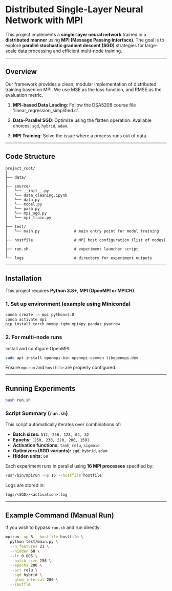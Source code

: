 # Distributed Single-Layer Neural Network with MPI

This project implements a **single-layer neural network** trained in a **distributed manner** using **MPI (Message Passing Interface)**.
The goal is to explore **parallel stochastic gradient descent (SGD)** strategies for large-scale data processing and efficient multi-node training.


---

## Overview

Our framework provides a clean, modular implementation of distributed training based on MPI. We use MSE as the loss function, and RMSE as the evaluation metric.


1. **MPI-based Data Loading**: Follow the DSA5208 course file 'linear_regression_simplified.c'.
   
2. **Data-Parallel SGD**: Optimize using the flatten operation. Available choices:  `sgd`, `hybrid`, `adam`.
   
3. **MPI Training**: Solve the issue where a process runs out of data.

---

## Code Structure

```
project_root/
│
├── data/
│
├── source/
│   └── __init__.py
│   └── data_cleaning.ipynb 
│   └── data.py   
│   └── model.py   
│   └── para.py
│   └── mpi_sgd.py  
│   └── mpi_train.py  
│
├── test/
│   └── main.py               # main entry point for model training
│
├── hostfile                  # MPI host configuration (list of nodes)
│
├── run.sh                    # experiment launcher script
│
└── logs                      # directory for experiment outputs
```

---

## Installation

This project requires **Python 3.8+**, **MPI (OpenMPI or MPICH)**.

### 1. Set up environment (example using Miniconda)

```bash
conda create -n mpi python=3.8
conda activate mpi
pip install torch numpy tqdm mpi4py pandas pyarrow
```

### 2. For multi-node runs

Install and configure OpenMPI:

```bash
sudo apt install openmpi-bin openmpi-common libopenmpi-dev
```

Ensure `mpirun` and `hostfile` are properly configured.

---

## Running Experiments

```bash
bash run.sh
```

### Script Summary (`run.sh`)

This script automatically iterates over combinations of:

* **Batch sizes:** `512, 256, 128, 64, 32`
* **Epochs:** `[250, 230, 220, 200, 150]`
* **Activation functions:** `tanh`, `relu`, `sigmoid`
* **Optimizers (SGD variants):** `sgd`, `hybrid`, `adam`
* **Hidden units:** `60`

Each experiment runs in parallel using **16 MPI processes** specified by:

```bash
/usr/bin/mpirun -np 16 --hostfile hostfile
```

Logs are stored in:

```
logs/<SGD>/<activation>.log
```

---

## Example Command (Manual Run)

If you wish to bypass `run.sh` and run directly:

```bash
mpirun -np 8 --hostfile hostfile \
  python test/main.py \
  --n_features 21 \
  --hidden 60 \
  --lr 0.005 \
  --batch_size 256 \
  --epochs 200 \
  --act relu \
  --sgd hybrid \
  --glob_interval 200 \
  --shuffle
```